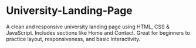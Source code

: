 # University-Landing-Page
A clean and responsive university landing page using HTML, CSS &amp; JavaScript. Includes sections like Home and Contact. Great for beginners to practice layout, responsiveness, and basic interactivity.
